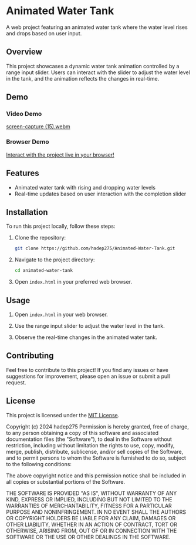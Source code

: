 

# Animated Water Tank

A web project featuring an animated water tank where the water level rises and drops based on user input.

## Overview

This project showcases a dynamic water tank animation controlled by a range input slider. Users can interact with the slider to adjust the water level in the tank, and the animation reflects the changes in real-time.

## Demo

### Video Demo

[screen-capture (15).webm](https://github.com/hadep275/Animated-Water-Tank/assets/65734173/7f04601c-786c-4754-a2a8-ef8518240e42)

### Browser Demo

[Interact with the project live in your browser!](https://hadep275.github.io/Animated-Water-Tank/)

## Features

- Animated water tank with rising and dropping water levels
- Real-time updates based on user interaction with the completion slider

## Installation

To run this project locally, follow these steps:

1. Clone the repository:

   ```bash
   git clone https://github.com/hadep275/Animated-Water-Tank.git
   ```

2. Navigate to the project directory:

   ```bash
   cd animated-water-tank
   ```

3. Open `index.html` in your preferred web browser.

## Usage

1. Open `index.html` in your web browser.

2. Use the range input slider to adjust the water level in the tank.

3. Observe the real-time changes in the animated water tank.

## Contributing

Feel free to contribute to this project! If you find any issues or have suggestions for improvement, please open an issue or submit a pull request.

## License

This project is licensed under the [MIT License](LICENSE).

Copyright (c) 2024 hadep275
Permission is hereby granted, free of charge, to any person
obtaining a copy of this software and associated documentation
files (the "Software"), to deal in the Software without
restriction, including without limitation the rights to use,
copy, modify, merge, publish, distribute, sublicense, and/or sell
copies of the Software, and to permit persons to whom the
Software is furnished to do so, subject to the following
conditions:

The above copyright notice and this permission notice shall be
included in all copies or substantial portions of the Software.

THE SOFTWARE IS PROVIDED "AS IS", WITHOUT WARRANTY OF ANY KIND,
EXPRESS OR IMPLIED, INCLUDING BUT NOT LIMITED TO THE WARRANTIES
OF MERCHANTABILITY, FITNESS FOR A PARTICULAR PURPOSE AND
NONINFRINGEMENT. IN NO EVENT SHALL THE AUTHORS OR COPYRIGHT
HOLDERS BE LIABLE FOR ANY CLAIM, DAMAGES OR OTHER LIABILITY,
WHETHER IN AN ACTION OF CONTRACT, TORT OR OTHERWISE, ARISING
FROM, OUT OF OR IN CONNECTION WITH THE SOFTWARE OR THE USE OR
OTHER DEALINGS IN THE SOFTWARE.
